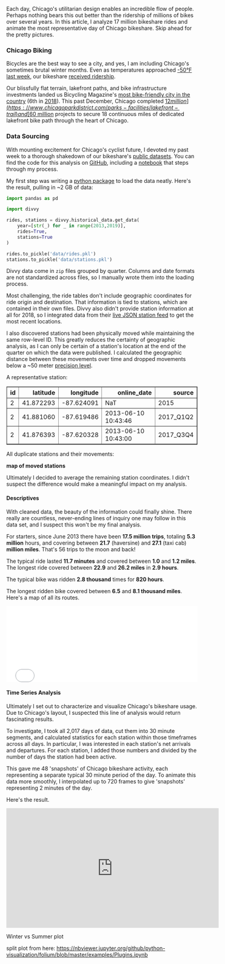 Each day, Chicago's utilitarian design enables an incredible flow of people. Perhaps nothing bears this out better than the ridership of millions of bikes over several years. In this article, I analyze 17 million bikeshare rides and animate the most representative day of Chicago bikeshare. Skip ahead for the pretty pictures.

### Chicago Biking

Bicycles are the best way to see a city, and yes, I am including Chicago's sometimes brutal winter months. Even as temperatures approached [-50&deg;F last week](https://darksky.net/details/41.8756,-87.6244/2019-1-30/us12/en), our bikeshare [received ridership](https://twitter.com/DivvyBikes/status/1091398529975836673).

Our blissfully flat terrain, lakefront paths, and bike infrastructure investments landed us Bicycling Magazine's [most bike-friendly city in the country](https://www.bicycling.com/news/a20048181/the-50-best-bike-cities-of-2016/) (6th in [2018](https://www.bicycling.com/culture/a23676188/best-bike-cities-2018/)). This past December, Chicago completed [$12 million](https://www.chicagoparkdistrict.com/parks-facilities/lakefront-trail) and [$60 million](http://www.navypierflyover.com/) projects to secure 18 continuous miles of dedicated lakefront bike path through the heart of Chicago.

### Data Sourcing

With mounting excitement for Chicago's cyclist future, I devoted my past week to a thorough shakedown of our bikeshare's [public datasets](https://www.divvybikes.com/system-data). You can find the code for this analysis on  [GitHub](https://github.com/chrisluedtke/divvy-data-analysis), including a [notebook](https://nbviewer.jupyter.org/github/chrisluedtke/divvy-data-analysis/blob/master/notebook.ipynb) that steps through my process.

My first step was writing a [python package](https://github.com/chrisluedtke/divvy-data-analysis/tree/master/divvy) to load the data neatly. Here's the result, pulling in ~2 GB of data:
``` python
import pandas as pd

import divvy

rides, stations = divvy.historical_data.get_data(
    year=[str(_) for _ in range(2013,2019)],
    rides=True,
    stations=True
)

rides.to_pickle('data/rides.pkl')
stations.to_pickle('data/stations.pkl')
```

Divvy data come in `zip` files grouped by quarter. Columns and date formats are not standardized across files, so I manually wrote them into the loading process.

Most challenging, the ride tables don't include geographic coordinates for ride origin and destination. That information is tied to stations, which are contained in their own files. Divvy also didn't provide station information at all for 2018, so I integrated data from their [live JSON station feed](https://feeds.divvybikes.com/stations/stations.json) to get the most recent locations.

I also discovered stations had been physically moved while maintaining the same row-level ID. This greatly reduces the certainty of geographic analysis, as I can only be certain of a station's location at the end of the quarter on which the data were published. I calculated the geographic distance between these movements over time and dropped movements below a ~50 meter [precision level](https://en.wikipedia.org/wiki/Decimal_degrees#Precision).

A representative station:

<table border="1" class="dataframe">
  <thead>
    <tr style="text-align: right;">
      <th>id</th>
      <th>latitude</th>
      <th>longitude</th>
      <th>online_date</th>
      <th>source</th>
    </tr>
  </thead>
  <tbody>
    <tr>
      <td>2</td>
      <td>41.872293</td>
      <td>-87.624091</td>
      <td>NaT</td>
      <td>2015</td>
    </tr>
    <tr>
      <td>2</td>
      <td>41.881060</td>
      <td>-87.619486</td>
      <td>2013-06-10 10:43:46</td>
      <td>2017_Q1Q2</td>
    </tr>
    <tr>
      <td>2</td>
      <td>41.876393</td>
      <td>-87.620328</td>
      <td>2013-06-10 10:43:00</td>
      <td>2017_Q3Q4</td>
    </tr>
  </tbody>
</table>

All duplicate stations and their movements:

**map of moved stations**

Ultimately I decided to average the remaining station coordinates. I didn't suspect the difference would make a meaningful impact on my analysis.

#### Descriptives
With cleaned data, the beauty of the information could finally shine. There really are countless, never-ending lines of inquiry one may follow in this data set, and I suspect this won't be my final analysis.

For starters, since June 2013 there have been **17.5 million trips**, totaling **5.3 million** hours, and covering between **21.7** (haversine) and **27.1** (taxi cab) **million miles**. That's 56 trips to the moon and back!

The typical ride lasted **11.7 minutes** and covered between **1.0** and **1.2 miles**. The longest ride covered between **22.9** and **26.2 miles** in **2.9 hours**.

The typical bike was ridden **2.8 thousand** times for **820 hours**.

The longest ridden bike covered between **6.5** and **8.1 thousand miles**. Here's a map of all its routes.

<iframe src="divvy-data/moved_stations.html" width="100%" height="200" scrolling="no" frameBorder="0"></iframe>

#### Time Series Analysis

Ultimately I set out to characterize and visualize Chicago's bikeshare usage. Due to Chicago's layout, I suspected this line of analysis would return fascinating results.

To investigate, I took all 2,017 days of data, cut them into 30 minute segments, and calculated statistics for each station within those timeframes across all days. In particular, I was interested in each station's net arrivals and departures. For each station, I added those numbers and divided by the number of days the station had been active.

This gave me 48 'snapshots' of Chicago bikeshare activity, each representing a separate typical 30 minute period of the day. To animate this data more smoothly, I interpolated up to 720 frames to give 'snapshots' representing 2 minutes of the day.

Here's the result.

<iframe width="560" height="315" src="https://www.youtube.com/embed/SVueGQPpz14&autoplay=1&loop=1&rel=0" frameborder="0" allow="accelerometer; autoplay; encrypted-media; gyroscope; picture-in-picture" allowfullscreen></iframe>

Winter vs Summer plot

split plot from here: https://nbviewer.jupyter.org/github/python-visualization/folium/blob/master/examples/Plugins.ipynb
